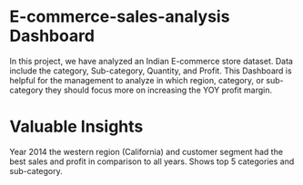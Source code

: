 # E-commerce-sales-analysis Dashboard
In this project, we have analyzed an Indian E-commerce store dataset. Data include the category, Sub-category, Quantity, and Profit. This Dashboard is helpful for the management to analyze in which region, category, or sub-category they should focus more on increasing the YOY profit margin.
# Valuable Insights
Year 2014 the western region (California) and customer segment had the best sales and profit in comparison to all years.
Shows top 5 categories and sub-category.
